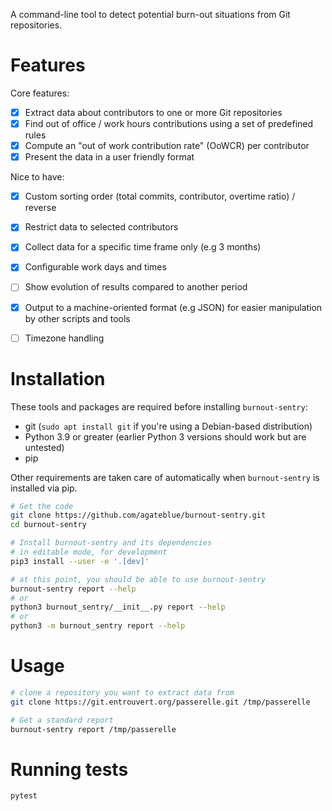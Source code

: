A command-line tool to detect potential burn-out situations from Git repositories.

# Features

Core features:

- [x] Extract data about contributors to one or more Git repositories
- [x] Find out of office / work hours contributions using a set of predefined rules
- [x] Compute an "out of work contribution rate" (OoWCR) per contributor
- [x] Present the data in a user friendly format

Nice to have:

- [x] Custom sorting order (total commits, contributor, overtime ratio) / reverse
- [x] Restrict data to selected contributors
- [x] Collect data for a specific time frame only (e.g 3 months)
- [x] Configurable work days and times
- [ ] Show evolution of results compared to another period
- [x] Output to a machine-oriented format (e.g JSON) for easier manipulation by other scripts and tools
- [ ] Timezone handling


# Installation

These tools and packages are required before installing `burnout-sentry`:

- git (`sudo apt install git` if you're using a Debian-based distribution)
- Python 3.9 or greater (earlier Python 3 versions should work but are untested)
- pip

Other requirements are taken care of automatically when `burnout-sentry` is installed via pip.

```bash
# Get the code
git clone https://github.com/agateblue/burnout-sentry.git
cd burnout-sentry

# Install burnout-sentry and its dependencies
# in editable mode, for development
pip3 install --user -e '.[dev]'

# at this point, you should be able to use burnout-sentry
burnout-sentry report --help
# or
python3 burnout_sentry/__init__.py report --help
# or
python3 -m burnout_sentry report --help
```

# Usage

```bash
# clone a repository you want to extract data from
git clone https://git.entrouvert.org/passerelle.git /tmp/passerelle

# Get a standard report
burnout-sentry report /tmp/passerelle
```

# Running tests

```bash
pytest
```
